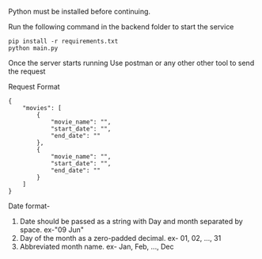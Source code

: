 Python must be installed before continuing.

Run the following command in the backend folder to start the service
```shell
pip install -r requirements.txt
python main.py
```
Once the server starts running Use postman or any other other tool to send the request

Request Format
```
{
    "movies": [
        {
            "movie_name": "",
            "start_date": "",
            "end_date": ""
        },
        {
            "movie_name": "",
            "start_date": "",
            "end_date": ""
        }
    ]
}
```
Date format-

1. Date should be passed as a string with Day and month separated by space. ex-"09 Jun"
2. Day of the month as a zero-padded decimal. ex- 01, 02, ..., 31
3. Abbreviated month name. ex- Jan, Feb, ..., Dec